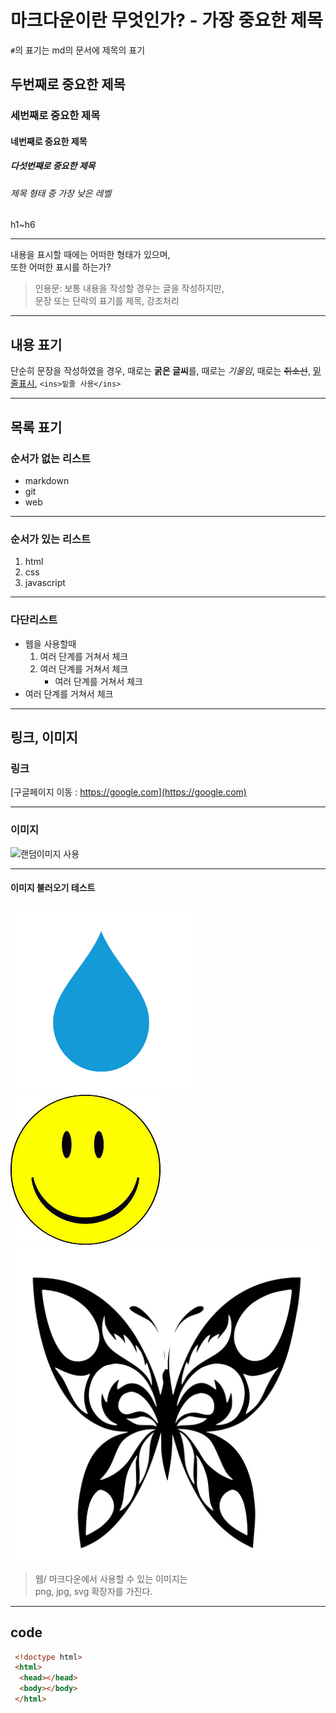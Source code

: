 # 마크다운이란 무엇인가? - 가장 중요한 제목
`#`의 표기는 md의 문서에 제목의 표기

## 두번째로 중요한 제목

### 세번째로 중요한 제목
#### 네번째로 중요한 제목
##### 다섯번째로 중요한 제목
###### 제목 형태 중 가장 낮은 레벨
h1~h6

---

내용을 표시할 때에는 어떠한 형태가 있으며, <br />
또한 어떠한 표시를 하는가?

> 인용문: 보통 내용을 작성할 경우는 글을 작성하지만, <br />
문장 또는 단락의 표기를 제목, 강조처리

---


## 내용 표기
단순히 문장을 작성하였을 경우, 때로는 **굵은 글씨**를, 때로는 *기울임*, 때로는 ~~취소선~~, <ins>밑줄표시</ins>, `<ins>밑줄 사용</ins>`

---

## 목록 표기

### 순서가 없는 리스트

- markdown
- git
- web

---

### 순서가 있는 리스트

1. html
1. css
1. javascript

---

### 다단리스트

- 웹을 사용할때
  1. 여러 단계를 거쳐서 체크
  1. 여러 단계를 거쳐서 체크
      - 여러 단계를 거쳐서 체크
- 여러 단계를 거쳐서 체크

---

## 링크, 이미지

### 링크
[구글페이지 이동 : https://google.com](https://google.com)

---

### 이미지
![랜덤이미지 사용](https://picsum.photos/200/300)

---

#### 이미지 불러오기 테스트

![물방울](./img/png-small.png)
![스마일](./img/smile.jpg)
![나비](./img/butterfly.svg)

> 웹/ 마크다운에서 사용할 수 있는 이미지는 <br />
png, jpg, svg 확장자를 가진다. 

---

## code

``` html
 <!doctype html>
 <html>
  <head></head>
  <body></body>
 </html>

```